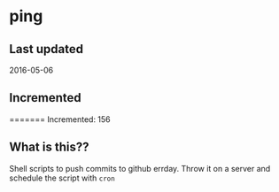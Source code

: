 # ping

## Last updated
2016-05-06

## Incremented
=======
Incremented: 156

## What is this?? 
Shell scripts to push commits to github errday. Throw it on a server and schedule the script with `cron`

